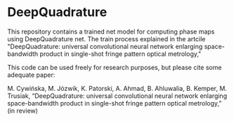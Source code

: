 # DeepQuadrature

This repository contains a trained net model for computing phase maps using DeepQuadrature net. The train process explained in the artcile "DeepQuadrature: universal convolutional neural network enlarging space-bandwidth product in single-shot fringe pattern optical metrology,"

This code can be used freely for research purposes, but please cite some adequate paper:

M. Cywińska, M. Józwik, K. Patorski, A. Ahmad, B. Ahluwalia, B. Kemper, M. Trusiak, “DeepQuadrature: universal convolutional neural network enlarging space-bandwidth product in single-shot fringe pattern optical metrology,” (in review)
